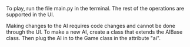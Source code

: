 To play, run the file main.py in the terminal. The rest of the operations are supported in the UI.

Making changes to the AI requires code changes and cannot be done through the UI. To make a new AI, create a class that extends the AIBase class. Then plug the AI in to the Game class in the attribute "ai".
